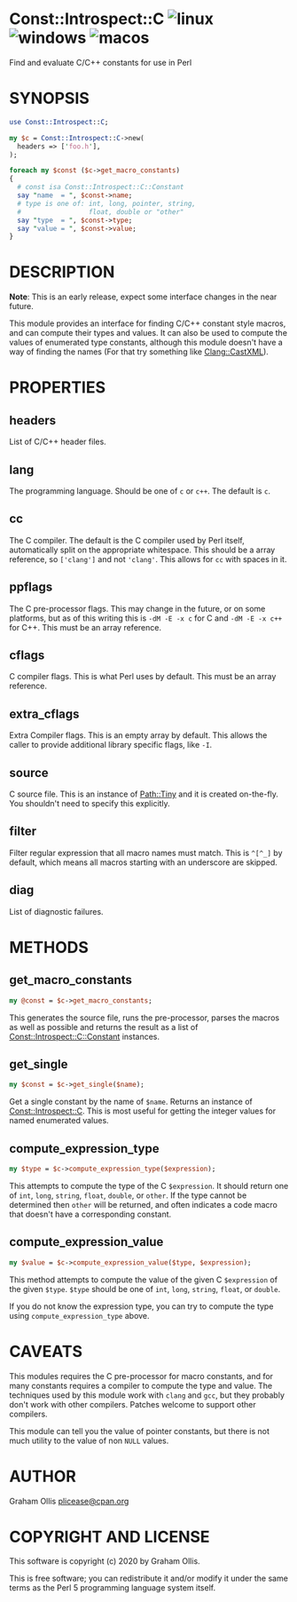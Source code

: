 # Const::Introspect::C ![linux](https://github.com/PerlFFI/Const-Introspect-C/workflows/linux/badge.svg) ![windows](https://github.com/PerlFFI/Const-Introspect-C/workflows/windows/badge.svg) ![macos](https://github.com/PerlFFI/Const-Introspect-C/workflows/macos/badge.svg)

Find and evaluate C/C++ constants for use in Perl

# SYNOPSIS

```perl
use Const::Introspect::C;

my $c = Const::Introspect::C->new(
  headers => ['foo.h'],
);

foreach my $const ($c->get_macro_constants)
{
  # const isa Const::Introspect::C::Constant
  say "name  = ", $const->name;
  # type is one of: int, long, pointer, string,
  #                 float, double or "other"
  say "type  = ", $const->type;
  say "value = ", $const->value;
}
```

# DESCRIPTION

**Note**: This is an early release, expect some interface changes in the near future.

This module provides an interface for finding C/C++ constant style macros, and can
compute their types and values.  It can also be used to compute the values of
enumerated type constants, although this module doesn't have a way of finding
the names (For that try something like [Clang::CastXML](https://metacpan.org/pod/Clang::CastXML)).

# PROPERTIES

## headers

List of C/C++ header files.

## lang

The programming language.  Should be one of `c` or `c++`.  The default is `c`.

## cc

The C compiler.  The default is the C compiler used by Perl itself,
automatically split on the appropriate whitespace.
This should be a array reference, so `['clang']` and not `'clang'`.
This allows for `cc` with spaces in it.

## ppflags

The C pre-processor flags.  This may change in the future, or on some platforms, but as of
this writing this is `-dM -E -x c` for C and `-dM -E -x c++` for C++.  This must be an
array reference.

## cflags

C compiler flags.  This is what Perl uses by default.  This must be an array reference.

## extra\_cflags

Extra Compiler flags.  This is an empty array by default.  This allows the caller to provide additional
library specific flags, like `-I`.

## source

C source file.  This is an instance of [Path::Tiny](https://metacpan.org/pod/Path::Tiny) and it is created on-the-fly.  You shouldn't
need to specify this explicitly.

## filter

Filter regular expression that all macro names must match.  This is `^[^_]` by default, which means
all macros starting with an underscore are skipped.

## diag

List of diagnostic failures.

# METHODS

## get\_macro\_constants

```perl
my @const = $c->get_macro_constants;
```

This generates the source file, runs the pre-processor, parses the macros as well as possible and
returns the result as a list of [Const::Introspect::C::Constant](https://metacpan.org/pod/Const::Introspect::C::Constant) instances.

## get\_single

```perl
my $const = $c->get_single($name);
```

Get a single constant by the name of `$name`.  Returns an instance of
[Const::Introspect::C](https://metacpan.org/pod/Const::Introspect::C).  This is most useful for getting the integer
values for named enumerated values.

## compute\_expression\_type

```perl
my $type = $c->compute_expression_type($expression);
```

This attempts to compute the type of the C `$expression`.  It should
return one of `int`, `long`, `string`, `float`, `double`, or `other`.
If the type cannot be determined then `other` will be returned, and
often indicates a code macro that doesn't have a  corresponding
constant.

## compute\_expression\_value

```perl
my $value = $c->compute_expression_value($type, $expression);
```

This method attempts to compute the value of the given C `$expression` of
the given `$type`.  `$type` should be one of  `int`, `long`, `string`,
`float`, or `double`.

If you do not know the expression type, you can try to compute the type
using `compute_expression_type` above.

# CAVEATS

This modules requires the C pre-processor for macro constants, and for many constants
requires a compiler to compute the type and value.  The techniques used by this module
work with `clang` and `gcc`, but they probably don't work with other compilers.
Patches welcome to support other compilers.

This module can tell you the value of pointer constants, but there is not much utility
to the value of non `NULL` values.

# AUTHOR

Graham Ollis <plicease@cpan.org>

# COPYRIGHT AND LICENSE

This software is copyright (c) 2020 by Graham Ollis.

This is free software; you can redistribute it and/or modify it under
the same terms as the Perl 5 programming language system itself.
